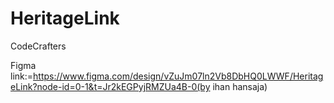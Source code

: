 # HeritageLink
CodeCrafters

Figma link:=https://www.figma.com/design/vZuJm07ln2Vb8DbHQ0LWWF/HeritageLink?node-id=0-1&t=Jr2kEGPyjRMZUa4B-0(by ihan hansaja)

